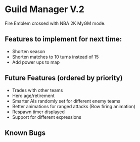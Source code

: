 # Guild Manager V.2

Fire Emblem crossed with NBA 2K MyGM mode.

## Features to implement for next time:

- Shorten season
- Shorten matches to 10 turns instead of 15
- Add power ups to map

## Future Features (ordered by priority)

- Trades with other teams
- Hero age/retirement
- Smarter AIs randomly set for different enemy teams
- Better animations for ranged attacks (Bow firing animation)
- Respawn timer displayed
- Support for different expressions

## Known Bugs

<!-- Update this with bugs found during playtesting -->
